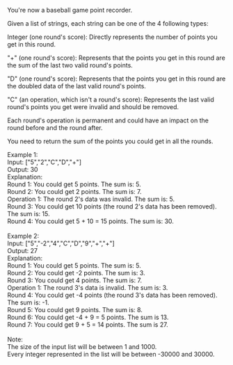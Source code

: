 You're now a baseball game point recorder.

Given a list of strings, each string can be one of the 4 following types:

Integer (one round's score): Directly represents the number of points you
get in this round.</br>

"+" (one round's score): Represents that the points you get in this round
are the sum of the last two valid round's points.</br>

"D" (one round's score): Represents that the points you get in this round
are the doubled data of the last valid round's points.</br>

"C" (an operation, which isn't a round's score): Represents the last 
valid round's points you get were invalid and should be removed.</br>

Each round's operation is permanent and could have an impact on the round 
before and the round after.

You need to return the sum of the points you could get in all the rounds.

Example 1:</br>
Input: ["5","2","C","D","+"]</br>
Output: 30</br>
Explanation:</br> 
Round 1: You could get 5 points. The sum is: 5.</br>
Round 2: You could get 2 points. The sum is: 7.</br>
Operation 1: The round 2's data was invalid. The sum is: 5.  </br>
Round 3: You could get 10 points (the round 2's data has been removed).</br>
The sum is: 15.</br>
Round 4: You could get 5 + 10 = 15 points. The sum is: 30.</br></br>
Example 2:</br>
Input: ["5","-2","4","C","D","9","+","+"]</br>
Output: 27</br>
Explanation: </br>
Round 1: You could get 5 points. The sum is: 5.</br>
Round 2: You could get -2 points. The sum is: 3.</br>
Round 3: You could get 4 points. The sum is: 7.</br>
Operation 1: The round 3's data is invalid. The sum is: 3.  </br>
Round 4: You could get -4 points (the round 3's data has been removed).</br>
The sum is: -1.</br>
Round 5: You could get 9 points. The sum is: 8.</br>
Round 6: You could get -4 + 9 = 5 points. The sum is 13.</br>
Round 7: You could get 9 + 5 = 14 points. The sum is 27.</br></br>
Note:</br>
The size of the input list will be between 1 and 1000.</br>
Every integer represented in the list will be between -30000 and 30000.</br>